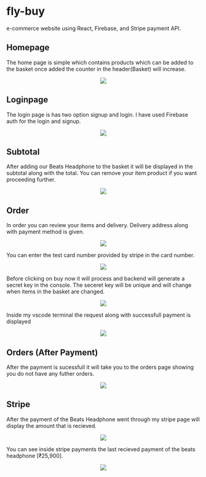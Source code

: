 # fly-buy
 e-commerce website using React, Firebase, and Stripe payment API. 

## Homepage
The home page is simple which contains products which can be added to the basket once added the counter in the header(Basket) will increase.

<span style="display:block;text-align:center">![](amazon-clone/images/home_page.png)</span>

## Loginpage
The login page is has two option signup and login. I have used Firebase auth for the login and signup.

<span style="display:block;text-align:center">![](amazon-clone/images/login.png)</span>

## Subtotal
After adding our Beats Headphone to the basket it will be displayed in the subtotal along with the total. You can remove your item product if you want proceeding further.

<span style="display:block;text-align:center">![](amazon-clone/images/subtotal.png)</span>

## Order
In order you can review your items and delivery. Delivery address along with payment method is given.

<span style="display:block;text-align:center">![](amazon-clone/images/order.png)</span>

You can enter the test card number provided by stripe in the card number.

<span style="display:block;text-align:center">![](amazon-clone/images/stripe_test_card.png)</span>

Before clicking on buy now it will process and backend will generate a secret key in the console. The seceret key will be unique and will change when items in the basket are changed.

<span style="display:block;text-align:center">![](amazon-clone/images/secret_key.png)</span>

Inside my vscode terminal the request along with successfull payment is displayed

<span style="display:block;text-align:center">![](amazon-clone/images/stripe_request_terminal.png)</span>

## Orders (After Payment)
After the payment is sucessfull it will take you to the orders page showing you do not have any futher orders.

<span style="display:block;text-align:center">![](amazon-clone/images/after_payment.png)</span>

## Stripe
After the payment of the Beats Headphone went through my stripe page will display the amount that is recieved.

<span style="display:block;text-align:center">![](amazon-clone/images/stripe_home.png)</span>

You can see inside stripe payments the last recieved payment of the beats headphone [₹25,900].

<span style="display:block;text-align:center">![](amazon-clone/images/stripe_payment_page.png)</span>



